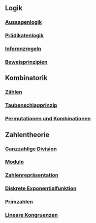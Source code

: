 ## Logik
### [Aussagenlogik](aussagenlogik.md)
### [Prädikatenlogik](praedikatenlogik.md)
### [Inferenzregeln](ableitungsregeln.md)
### [Beweisprinzipien](beweisprinzipien.md)
## Kombinatorik
### [Zählen](zaehlen.md)
### [Taubenschlagprinzip](taubenschlag.md)
### [Permutationen und Kombinationen](permutationen-kombinationen.md)
## Zahlentheorie
### [Ganzzahlige Division](ganzzahlige-division.md)
### [Modulo](modulo.md)
### [Zahlenrepräsentation](zahlenrepraesentation.md)
### [Diskrete Exponentialfunktion](diskrete-exponentialfunktion.md)
### [Primzahlen](primzahlen.md)
### [Lineare Kongruenzen](lineare-kongruenzen.md)
